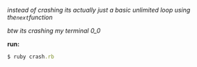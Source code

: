 _instead of crashing its actually just a basic unlimited loop using the`next`function_

_btw its crashing my terminal 0_0_

**run:**
```rb
$ ruby crash.rb
```
